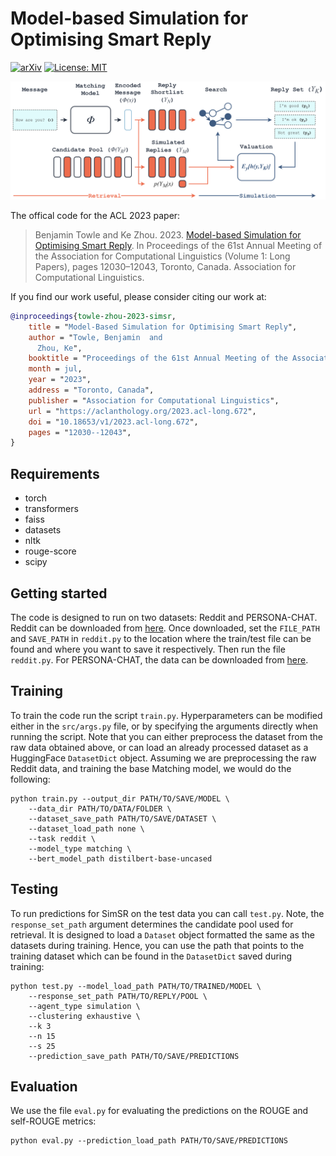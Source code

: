 # Model-based Simulation for Optimising Smart Reply
[![arXiv](https://img.shields.io/badge/arXiv-2305.16852-b31b1b.svg)](https://arxiv.org/abs/2305.16852)
[![License: MIT](https://img.shields.io/badge/License-MIT-yellow.svg)](https://opensource.org/licenses/MIT)

![simsr.png](simsr.png)

The offical code for the ACL 2023 paper:
> Benjamin Towle and Ke Zhou. 2023. [Model-based Simulation for Optimising Smart Reply](https://aclanthology.org/2023.acl-long.672/). In Proceedings of the 61st Annual Meeting of the Association for Computational Linguistics (Volume 1: Long Papers), pages 12030–12043, Toronto, Canada. Association for Computational Linguistics.

If you find our work useful, please consider citing our work at:
```bibtex
@inproceedings{towle-zhou-2023-simsr,
    title = "Model-Based Simulation for Optimising Smart Reply",
    author = "Towle, Benjamin  and
      Zhou, Ke",
    booktitle = "Proceedings of the 61st Annual Meeting of the Association for Computational Linguistics (Volume 1: Long Papers)",
    month = jul,
    year = "2023",
    address = "Toronto, Canada",
    publisher = "Association for Computational Linguistics",
    url = "https://aclanthology.org/2023.acl-long.672",
    doi = "10.18653/v1/2023.acl-long.672",
    pages = "12030--12043",
}
```

## Requirements
* torch
* transformers
* faiss
* datasets
* nltk
* rouge-score
* scipy

## Getting started
The code is designed to run on two datasets: Reddit and PERSONA-CHAT. Reddit can be downloaded from [here](https://github.com/zhangmozhi/mrs). Once downloaded, set the `FILE_PATH` and `SAVE_PATH` in `reddit.py` to the location where the train/test file can be found and where you want to save it respectively. Then run the file `reddit.py`. For PERSONA-CHAT, the data can be downloaded from [here](https://drive.google.com/open?id=1gNyVL5pSMO6DnTIlA9ORNIrd2zm8f3QH).

## Training
To train the code run the script `train.py`. Hyperparameters can be modified either in the `src/args.py` file, or by specifying the arguments directly when running the script. Note that you can either preprocess the dataset from the raw data obtained above, or can load an already processed dataset as a HuggingFace `DatasetDict` object. Assuming we are preprocessing the raw Reddit data, and training the base Matching model, we would do the following:
```
python train.py --output_dir PATH/TO/SAVE/MODEL \
    --data_dir PATH/TO/DATA/FOLDER \
    --dataset_save_path PATH/TO/SAVE/DATASET \
    --dataset_load_path none \
    --task reddit \
    --model_type matching \
    --bert_model_path distilbert-base-uncased
```

## Testing
To run predictions for SimSR on the test data you can call `test.py`. Note, the `response_set_path` argument determines the candidate pool used for retrieval. It is designed to load a `Dataset` object formatted the same as the datasets during training. Hence, you can use the path that points to the training dataset which can be found in the `DatasetDict` saved during training:
```
python test.py --model_load_path PATH/TO/TRAINED/MODEL \
    --response_set_path PATH/TO/REPLY/POOL \
    --agent_type simulation \
    --clustering exhaustive \
    --k 3
    --n 15
    --s 25
    --prediction_save_path PATH/TO/SAVE/PREDICTIONS
```

## Evaluation
We use the file `eval.py` for evaluating the predictions on the ROUGE and self-ROUGE metrics:
```
python eval.py --prediction_load_path PATH/TO/SAVE/PREDICTIONS
```

